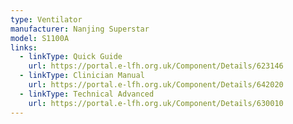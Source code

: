 ```yaml
---
type: Ventilator
manufacturer: Nanjing Superstar
model: S1100A
links:
  - linkType: Quick Guide
    url: https://portal.e-lfh.org.uk/Component/Details/623146
  - linkType: Clinician Manual
    url: https://portal.e-lfh.org.uk/Component/Details/642020
  - linkType: Technical Advanced
    url: https://portal.e-lfh.org.uk/Component/Details/630010
---
```

